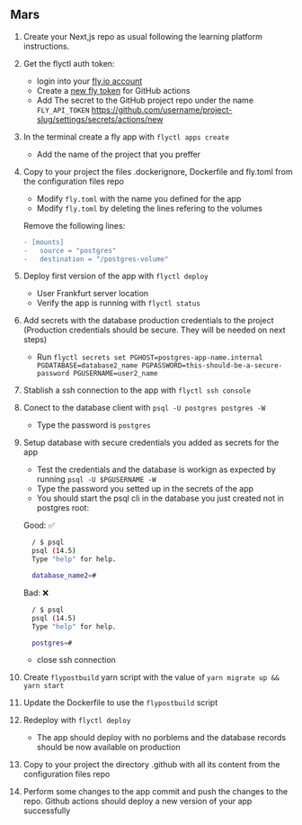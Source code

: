## Mars

1. Create your Next,js repo as usual following the learning platform instructions.
2. Get the flyctl auth token:
   - login into your [fly.io account](https://fly.io/app/sign-in)
   - Create a [new fly token](https://fly.io/user/personal_access_tokens) for GitHub actions
   - Add The secret to the GitHub project repo under the name `FLY_API_TOKEN` https://github.com/username/project-slug/settings/secrets/actions/new
3. In the terminal create a fly app with `flyctl apps create`
   - Add the name of the project that you preffer
4. Copy to your project the files .dockerignore, Dockerfile and fly.toml from the configuration files repo

   - Modify `fly.toml` with the name you defined for the app
   - Modify `fly.toml` by deleting the lines refering to the volumes

   Remove the following lines:

   ```diff
   - [mounts]
   -   source = "postgres"
   -   destination = "/postgres-volume"
   ```

5. Deploy first version of the app with `flyctl deploy`
   - User Frankfurt server location
   - Verify the app is running with `flyctl status`
6. Add secrets with the database production credentials to the project (Production credentials should be secure. They will be needed on next steps)

   - Run `flyctl secrets set PGHOST=postgres-app-name.internal PGDATABASE=database2_name PGPASSWORD=this-should-be-a-secure-password PGUSERNAME=user2_name`

7. Stablish a ssh connection to the app with `flyctl ssh console`
8. Conect to the database client with `psql -U postgres postgres -W`
   - Type the password is `postgres`
9. Setup database with secure credentials you added as secrets for the app

   - Test the credentials and the database is workign as expected by running `psql -U $PGUSERNAME -W`
   - Type the password you setted up in the secrets of the app
   - You should start the psql cli in the database you just created not in postgres root:

   Good: ✅

   ```sh
     / $ psql
     psql (14.5)
     Type "help" for help.

     database_name2=#
   ```

   Bad: ❌

   ```sh
     / $ psql
     psql (14.5)
     Type "help" for help.

     postgres=#
   ```

   - close ssh connection

10. Create `flypostbuild` yarn script with the value of `yarn migrate up && yarn start`
11. Update the Dockerfile to use the `flypostbuild` script
12. Redeploy with `flyctl deploy`
    - The app should deploy with no porblems and the database records should be now available on production
13. Copy to your project the directory .github with all its content from the configuration files repo
14. Perform some changes to the app commit and push the changes to the repo. Github actions should deploy a new version of your app successfully
